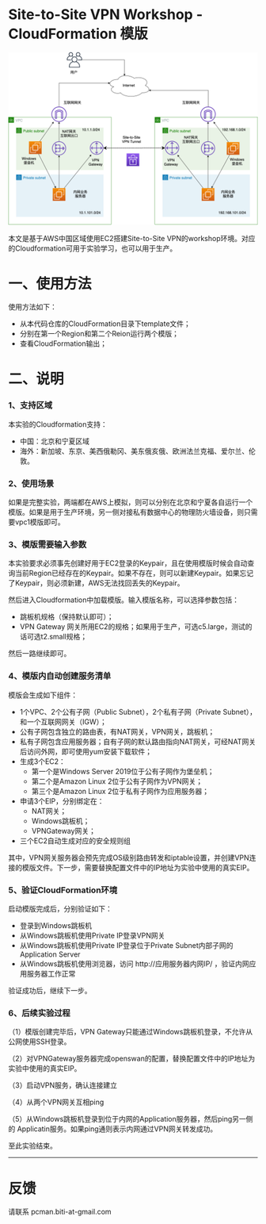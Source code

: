 # Site-to-Site VPN Workshop - CloudFormation 模版

![Site-to-Site VPN](https://raw.githubusercontent.com/aobao32/site-to-site-vpn-workshop/master/Site-to-Site-vpn.png)

本文是基于AWS中国区域使用EC2搭建Site-to-Site VPN的workshop环境。对应的Cloudformation可用于实验学习，也可以用于生产。

# 一、使用方法

使用方法如下：

- 从本代码仓库的CloudFormation目录下template文件；
- 分别在第一个Region和第二个Reion运行两个模版；
- 查看CloudFormation输出；

# 二、说明

### 1、支持区域

本实验的Cloudformation支持：

- 中国：北京和宁夏区域
- 海外：新加坡、东京、美西俄勒冈、美东俄亥俄、欧洲法兰克福、爱尔兰、伦敦。

### 2、使用场景

如果是完整实验，两端都在AWS上模拟，则可以分别在北京和宁夏各自运行一个模版。如果是用于生产环境，另一侧对接私有数据中心的物理防火墙设备，则只需要vpc1模版即可。

### 3、模版需要输入参数

本实验要求必须事先创建好用于EC2登录的Keypair，且在使用模版时候会自动查询当前Region已经存在的Keypair。如果不存在，则可以新建Keypair。如果忘记了Keypair，则必须新建，AWS无法找回丢失的Keypair。

然后进入Cloudformation中加载模版。输入模版名称，可以选择参数包括：

- 跳板机规格（保持默认即可）；
- VPN Gateway 网关所用EC2的规格；如果用于生产，可选c5.large，测试的话可选t2.small规格；

然后一路继续即可。

### 4、模版内自动创建服务清单

模版会生成如下组件：

- 1个VPC、2个公有子网（Public Subnet），2个私有子网（Private Subnet），和一个互联网网关（IGW）；
- 公有子网包含独立的路由表，有NAT网关，VPN网关，跳板机；
- 私有子网包含应用服务器；自有子网的默认路由指向NAT网关，可经NAT网关后访问外网，即可使用yum安装下载软件；
- 生成3个EC2：
    - 第一个是Windows Server 2019位于公有子网作为堡垒机；
    - 第二个是Amazon Linux 2位于公有子网作为VPN网关；
    - 第三个是Amazon Linux 2位于私有子网作为应用服务器；
- 申请3个EIP，分别绑定在：
    - NAT网关；
    - Windows跳板机；
    - VPNGateway网关；
- 三个EC2自动生成对应的安全规则组

其中，VPN网关服务器会预先完成OS级别路由转发和iptable设置，并创建VPN连接的模版文件。下一步，需要替换配置文件中的IP地址为实验中使用的真实EIP。

### 5、验证CloudFormation环境

启动模版完成后，分别验证如下：

- 登录到Windows跳板机
- 从Windows跳板机使用Private IP登录VPN网关
- 从Windows跳板机使用Private IP登录位于Private Subnet内部子网的Application Server
- 从Windows跳板机使用浏览器，访问 http://应用服务器内网IP/ ，验证内网应用服务器工作正常 

验证成功后，继续下一步。

### 6、后续实验过程

（1）模版创建完毕后，VPN Gateway只能通过Windows跳板机登录，不允许从公网使用SSH登录。

（2）对VPNGateway服务器完成openswan的配置，替换配置文件中的IP地址为实验中使用的真实EIP。

（3）启动VPN服务，确认连接建立

（4）从两个VPN网关互相ping

（5）从Windows跳板机登录到位于内网的Application服务器，然后ping另一侧的
Applicatin服务。如果ping通则表示内网通过VPN网关转发成功。

至此实验结束。

***

# 反馈

请联系 pcman.biti-at-gmail.com
